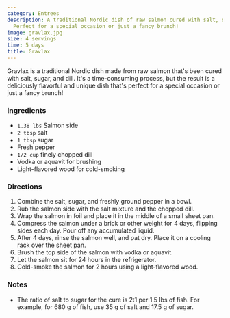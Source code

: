 ```yaml
---
category: Entrees
description: A traditional Nordic dish of raw salmon cured with salt, sugar, and dill.
  Perfect for a special occasion or just a fancy brunch!
image: gravlax.jpg
size: 4 servings
time: 5 days
title: Gravlax
---
```

Gravlax is a traditional Nordic dish made from raw salmon that's been cured with salt, sugar, and dill. It's a time-consuming process, but the result is a deliciously flavorful and unique dish that's perfect for a special occasion or just a fancy brunch!

### Ingredients

* `1.38 lbs` Salmon side
* `2 tbsp` salt
* `1 tbsp` sugar
* Fresh pepper
* `1/2 cup` finely chopped dill
* Vodka or aquavit for brushing
* Light-flavored wood for cold-smoking

### Directions

1. Combine the salt, sugar, and freshly ground pepper in a bowl.
2. Rub the salmon side with the salt mixture and the chopped dill.
3. Wrap the salmon in foil and place it in the middle of a small sheet pan.
4. Compress the salmon under a brick or other weight for 4 days, flipping sides each day. Pour off any accumulated liquid.
5. After 4 days, rinse the salmon well, and pat dry. Place it on a cooling rack over the sheet pan.
6. Brush the top side of the salmon with vodka or aquavit.
7. Let the salmon sit for 24 hours in the refrigerator.
8. Cold-smoke the salmon for 2 hours using a light-flavored wood.

### Notes

- The ratio of salt to sugar for the cure is 2:1 per 1.5 lbs of fish. For example, for 680 g of fish, use 35 g of salt and 17.5 g of sugar.